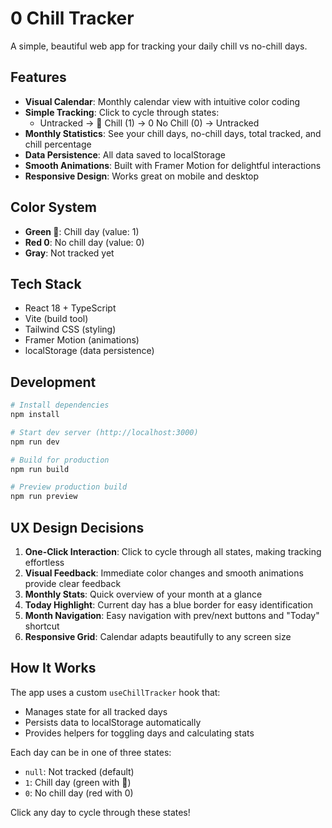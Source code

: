 # 0 Chill Tracker

A simple, beautiful web app for tracking your daily chill vs no-chill days.

## Features

- **Visual Calendar**: Monthly calendar view with intuitive color coding
- **Simple Tracking**: Click to cycle through states:
  - Untracked → 🤙 Chill (1) → 0 No Chill (0) → Untracked
- **Monthly Statistics**: See your chill days, no-chill days, total tracked, and chill percentage
- **Data Persistence**: All data saved to localStorage
- **Smooth Animations**: Built with Framer Motion for delightful interactions
- **Responsive Design**: Works great on mobile and desktop

## Color System

- **Green 🤙**: Chill day (value: 1)
- **Red 0**: No chill day (value: 0)
- **Gray**: Not tracked yet

## Tech Stack

- React 18 + TypeScript
- Vite (build tool)
- Tailwind CSS (styling)
- Framer Motion (animations)
- localStorage (data persistence)

## Development

```bash
# Install dependencies
npm install

# Start dev server (http://localhost:3000)
npm run dev

# Build for production
npm run build

# Preview production build
npm run preview
```

## UX Design Decisions

1. **One-Click Interaction**: Click to cycle through all states, making tracking effortless
2. **Visual Feedback**: Immediate color changes and smooth animations provide clear feedback
3. **Monthly Stats**: Quick overview of your month at a glance
4. **Today Highlight**: Current day has a blue border for easy identification
5. **Month Navigation**: Easy navigation with prev/next buttons and "Today" shortcut
6. **Responsive Grid**: Calendar adapts beautifully to any screen size

## How It Works

The app uses a custom `useChillTracker` hook that:
- Manages state for all tracked days
- Persists data to localStorage automatically
- Provides helpers for toggling days and calculating stats

Each day can be in one of three states:
- `null`: Not tracked (default)
- `1`: Chill day (green with 🤙)
- `0`: No chill day (red with 0)

Click any day to cycle through these states!
